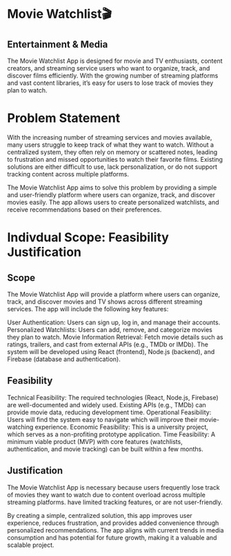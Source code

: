 <h1>Movie Watchlist🎬</h1>

<h2>Entertainment & Media</h2>

<p>The Movie Watchlist App is designed for movie and TV enthusiasts, content creators, and streaming service users who want to organize, track, and discover films efficiently. With the growing number of streaming platforms and vast content libraries, it’s easy for users to lose track of movies they plan to watch.</p>

<h1>Problem Statement</h1>

<p>With the increasing number of streaming services and movies available, many users struggle to keep track of what they want to watch. Without a centralized system, they often rely on memory or scattered notes, leading to frustration and missed opportunities to watch their favorite films. Existing solutions are either difficult to use, lack personalization, or do not support tracking content across multiple platforms.

The Movie Watchlist App aims to solve this problem by providing a simple and user-friendly platform where users can organize, track, and discover movies easily. The app allows users to create personalized watchlists, and receive recommendations based on their preferences.</p>

<h1>Indivdual Scope: Feasibility Justification</h1>

<h2>Scope</h2>
The Movie Watchlist App will provide a platform where users can organize, track, and discover movies and TV shows across different streaming services. The app will include the following key features:

User Authentication: Users can sign up, log in, and manage their accounts.
Personalized Watchlists: Users can add, remove, and categorize movies they plan to watch.
Movie Information Retrieval: Fetch movie details such as ratings, trailers, and cast from external APIs (e.g., TMDb or IMDb).
The system will be developed using React (frontend), Node.js (backend), and Firebase (database and authentication).

<h2>Feasibility</h2>

Technical Feasibility: The required technologies (React, Node.js, Firebase) are well-documented and widely used. Existing APIs (e.g., TMDb) can provide movie data, reducing development time.
Operational Feasibility: Users will find the system easy to navigate which will improve their movie-watching experience.
Economic Feasibility: This is a university project, which serves as a non-profiting prototype application.
Time Feasibility: A minimum viable product (MVP) with core features (watchlists, authentication, and movie tracking) can be built within a few months.

<h2>Justification</h2>

The Movie Watchlist App is necessary because users frequently lose track of movies they want to watch due to content overload across multiple streaming platforms. have limited tracking features, or are not user-friendly.

By creating a simple, centralized solution, this app improves user experience, reduces frustration, and provides added convenience through personalized recommendations. The app aligns with current trends in media consumption and has potential for future growth, making it a valuable and scalable project.

